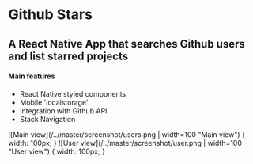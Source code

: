 # Github Stars
## A React Native App that searches Github users and list starred projects

#### Main features
- React Native styled components
- Mobile 'localstorage'
- integration with Github API
- Stack Navigation

![Main view](/../master/screenshot/users.png | width=100 "Main view") { width: 100px; }
![User view](/../master/screenshot/user.png | width=100 "User view") { width: 100px; }
